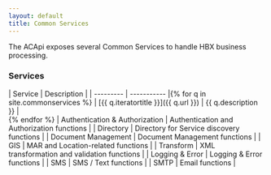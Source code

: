 ```yaml
---
layout: default
title: Common Services
---
```


The ACApi exposes several Common Services to handle HBX business processing.

### Services

| Service	| Description |
| --------- | ----------- |{% for q in site.commonservices %}
| [{{ q.iteratortitle }}]({{ q.url }}) | {{ q.description }} |<br>{% endfor %}
| Authentication & Authorization | Authentication and Authorization functions |
| Directory	| Directory for Service discovery functions |
| Document Management	| Document Management functions |
| GIS	| MAR and Location-related functions |
| Transform	| XML transformation and validation functions |
| Logging & Error	| Logging & Error functions |
| SMS	| SMS / Text functions |
| SMTP	| Email functions |
